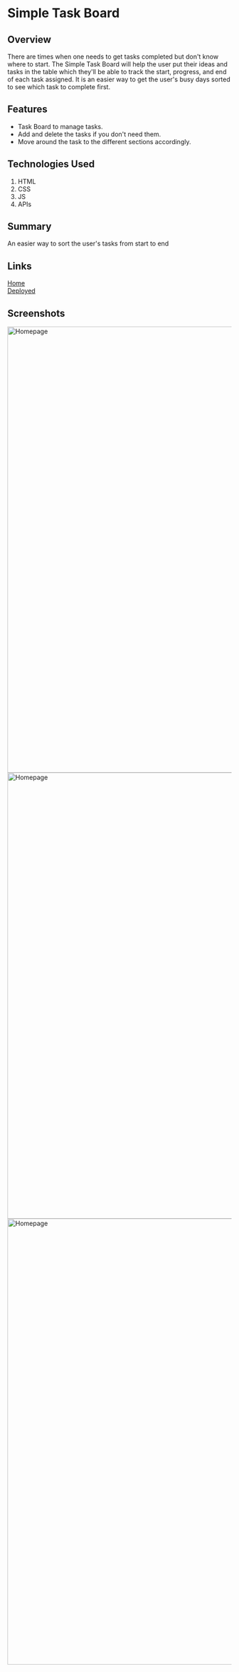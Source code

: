 # Simple Task Board

## Overview
There are times when one needs to get tasks completed but don't know where to start.
The Simple Task Board will help the user put their ideas and tasks in the table which
they'll be able to track the start, progress, and end of each task assigned.
It is an easier way to get the user's busy days sorted to see which task to complete first.

## Features
* Task Board to manage tasks.
* Add and delete the tasks if you don't need them.
* Move around the task to the different sections accordingly.
## Technologies Used
1. HTML
2. CSS
3. JS
4. APIs

## Summary
An easier way to sort the user's tasks from start to end

## Links
[Home](https://github.com/san1718/mc05_Third-PartyAPIs)
<br />
[Deployed]()

## Screenshots
<img width="1000" alt="Homepage" src="">
<img width="1000" alt="Homepage" src="">
<img width="1000" alt="Homepage" src="">
